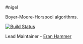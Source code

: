 #nigel

Boyer-Moore-Horspool algorithms.

[![Build Status](https://secure.travis-ci.org/hapijs/nigel.png)](http://travis-ci.org/hapijs/nigel)

Lead Maintainer - [Eran Hammer](https://github.com/hueniverse)
